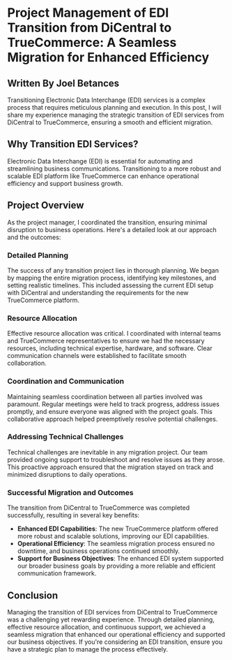 # Project Management of EDI Transition from DiCentral to TrueCommerce: A Seamless Migration for Enhanced Efficiency

## Written By Joel Betances

Transitioning Electronic Data Interchange (EDI) services is a complex process that requires meticulous planning and execution. In this post, I will share my experience managing the strategic transition of EDI services from DiCentral to TrueCommerce, ensuring a smooth and efficient migration.

## Why Transition EDI Services?

Electronic Data Interchange (EDI) is essential for automating and streamlining business communications. Transitioning to a more robust and scalable EDI platform like TrueCommerce can enhance operational efficiency and support business growth.

## Project Overview

As the project manager, I coordinated the transition, ensuring minimal disruption to business operations. Here's a detailed look at our approach and the outcomes:

### Detailed Planning

The success of any transition project lies in thorough planning. We began by mapping the entire migration process, identifying key milestones, and setting realistic timelines. This included assessing the current EDI setup with DiCentral and understanding the requirements for the new TrueCommerce platform.

### Resource Allocation

Effective resource allocation was critical. I coordinated with internal teams and TrueCommerce representatives to ensure we had the necessary resources, including technical expertise, hardware, and software. Clear communication channels were established to facilitate smooth collaboration.

### Coordination and Communication

Maintaining seamless coordination between all parties involved was paramount. Regular meetings were held to track progress, address issues promptly, and ensure everyone was aligned with the project goals. This collaborative approach helped preemptively resolve potential challenges.

### Addressing Technical Challenges

Technical challenges are inevitable in any migration project. Our team provided ongoing support to troubleshoot and resolve issues as they arose. This proactive approach ensured that the migration stayed on track and minimized disruptions to daily operations.

### Successful Migration and Outcomes

The transition from DiCentral to TrueCommerce was completed successfully, resulting in several key benefits:

- **Enhanced EDI Capabilities**: The new TrueCommerce platform offered more robust and scalable solutions, improving our EDI capabilities.
- **Operational Efficiency**: The seamless migration process ensured no downtime, and business operations continued smoothly.
- **Support for Business Objectives**: The enhanced EDI system supported our broader business goals by providing a more reliable and efficient communication framework.

## Conclusion

Managing the transition of EDI services from DiCentral to TrueCommerce was a challenging yet rewarding experience. Through detailed planning, effective resource allocation, and continuous support, we achieved a seamless migration that enhanced our operational efficiency and supported our business objectives. If you're considering an EDI transition, ensure you have a strategic plan to manage the process effectively.
